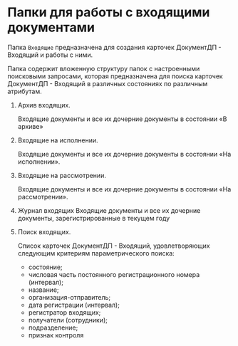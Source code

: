 # Папки для работы с входящими документами

Папка `Входящие` предназначена для создания карточек ДокументДП - Входящий и работы с ними.

Папка содержит вложенную структуру папок с настроенными поисковыми запросами, которая предназначена для поиска карточек ДокументДП - Входящий в различных состояниях по различным атрибутам.

1. Архив входящих.

   Входящие документы и все их дочерние документы в состоянии «В архиве»

2. Входящие на исполнении.

   Входящие документы и все их дочерние документы в состоянии «На исполнении».

3. Входящие на рассмотрении.

   Входящие документы и все их дочерние документы в состоянии «На рассмотрении».

4. Журнал входящих Входящие документы и все их дочерние документы, зарегистрированные в текущем году

5. Поиск входящих.

   Список карточек ДокументДП - Входящий, удовлетворяющих следующим критериям параметрического поиска:

   - состояние;
   - числовая часть постоянного регистрационного номера (интервал);
   - название;
   - организация-отправитель;
   - дата регистрации (интервал);
   - регистратор входящих;
   - получатели (сотрудники);
   - подразделение;
   - признак контроля